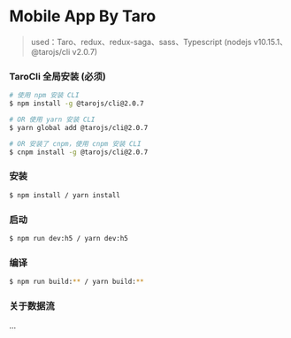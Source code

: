 # Mobile App By Taro

> used：Taro、redux、redux-saga、sass、Typescript  (nodejs v10.15.1、@tarojs/cli v2.0.7)

### TaroCli 全局安装 **(必须)**

``` bash
# 使用 npm 安装 CLI
$ npm install -g @tarojs/cli@2.0.7

# OR 使用 yarn 安装 CLI
$ yarn global add @tarojs/cli@2.0.7

# OR 安装了 cnpm，使用 cnpm 安装 CLI
$ cnpm install -g @tarojs/cli@2.0.7
```


### 安装

``` bash
$ npm install / yarn install
```


### 启动

``` bash
$ npm run dev:h5 / yarn dev:h5
```


### 编译

``` bash
$ npm run build:** / yarn build:**
```

### 关于数据流
...